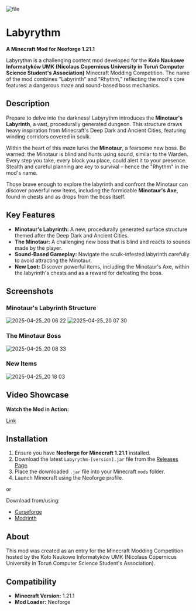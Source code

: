 ![file](https://github.com/user-attachments/assets/2a3c5f16-5173-43a1-8c2d-4f9e4cbc8e2e)

# Labyrythm

**A Minecraft Mod for Neoforge 1.21.1**

Labyrythm is a challenging content mod developed for the **Koło Naukowe Informatyków UMK (Nicolaus Copernicus University in Toruń Computer Science Student's Association)** Minecraft Modding Competition. The name of the mod combines "Labyrinth" and "Rhythm," reflecting the mod's core features: a dangerous maze and sound-based boss mechanics.

## Description

Prepare to delve into the darkness! Labyrythm introduces the **Minotaur's Labyrinth**, a vast, procedurally generated dungeon. This structure draws heavy inspiration from Minecraft's Deep Dark and Ancient Cities, featuring winding corridors covered in sculk.

Within the heart of this maze lurks the **Minotaur**, a fearsome new boss. Be warned: the Minotaur is blind and hunts using sound, similar to the Warden. Every step you take, every block you place, could alert it to your presence. Stealth and careful planning are key to survival – hence the "Rhythm" in the mod's name.

Those brave enough to explore the labyrinth and confront the Minotaur can discover powerful new items, including the formidable **Minotaur's Axe**, found in chests and as drops from the boss itself.

## Key Features

* **Minotaur's Labyrinth:** A new, procedurally generated surface structure themed after the Deep Dark and Ancient Cities.
* **The Minotaur:** A challenging new boss that is blind and reacts to sounds made by the player.
* **Sound-Based Gameplay:** Navigate the sculk-infested labyrinth carefully to avoid attracting the Minotaur.
* **New Loot:** Discover powerful items, including the Minotaur's Axe, within the labyrinth's chests and as a reward for defeating the boss.

## Screenshots

### Minotaur's Labyrinth Structure

![2025-04-25_20 06 22](https://github.com/user-attachments/assets/a3c6d9de-a698-484d-913d-55bc539f95c1)
![2025-04-25_20 07 30](https://github.com/user-attachments/assets/f098d04b-0f1a-4eee-b65d-d918a3e92cc0)



### The Minotaur Boss

![2025-04-25_20 08 33](https://github.com/user-attachments/assets/01c845be-c094-4f11-9692-430ff97415f3)


### New Items

![2025-04-25_20 18 03](https://github.com/user-attachments/assets/20856841-5c8e-4f22-a9a9-d9019b9017e3)


## Video Showcase

**Watch the Mod in Action:**

[Link](youtube)

## Installation

1.  Ensure you have **Neoforge for Minecraft 1.21.1** installed.
2.  Download the latest `Labyrythm-[version].jar` file from the [Releases Page](https://github.com/6ajmon/LabyrythmMod/releases).
3.  Place the downloaded `.jar` file into your Minecraft `mods` folder.
4.  Launch Minecraft using the Neoforge profile.

or

Download from/using:
- [Curseforge](Curseforge)
- [Modrinth](https://modrinth.com/mod/labyrythm)

## About

This mod was created as an entry for the Minecraft Modding Competition hosted by the Koło Naukowe Informatyków UMK (Nicolaus Copernicus University in Toruń Computer Science Student's Association).

## Compatibility

* **Minecraft Version:** 1.21.1
* **Mod Loader:** Neoforge

